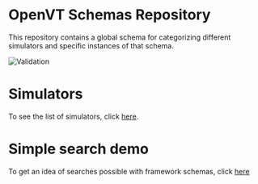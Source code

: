 # OpenVT Schemas Repository

This repository contains a global schema for categorizing different simulators and specific instances of that schema.

![Validation](https://badgen.net/github/checks/OpenVT/OpenVTschema/main?label=validation)

# Simulators

To see the list of simulators, click [here](https://htmlpreview.github.io/?https://github.com/OpenVT/OpenVTschema/blob/main/docs/instances_table.html).

# Simple search demo
To get an idea of searches possible with framework schemas, click [here](https://openvt.github.io/OpenVTschema/search.html)  
